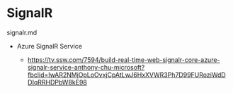 # SignalR

signalr.md





*   Azure SignalR Service

    *   https://tv.ssw.com/7594/build-real-time-web-signalr-core-azure-signalr-service-anthony-chu-microsoft?fbclid=IwAR2NMjOpLoOvxjCpAtLwJ6HxXVWR3Ph7D99FURoziWdDDIqRRHDPbW8kE98
